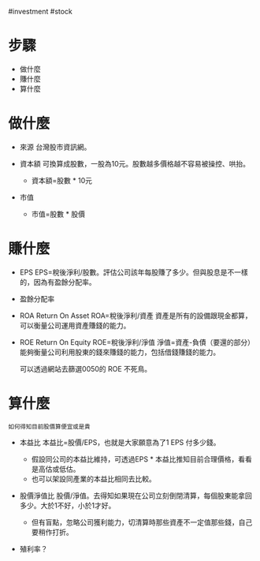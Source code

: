  #investment #stock

# 步驟
- 做什麼
- 賺什麼
- 算什麼

# 做什麼
- 來源
	台灣股市資訊網。

- 資本額
	可換算成股數，一股為10元。股數越多價格越不容易被操控、哄抬。
	- 資本額=股數 * 10元

- 市值
	- 市值=股數 * 股價	
	
# 賺什麼
- EPS
	EPS=稅後淨利/股數。評估公司該年每股賺了多少。但與股息是不一樣的，因為有盈餘分配率。

- 盈餘分配率
- ROA Return On Asset
	ROA=稅後淨利/資產
	資產是所有的設備跟現金都算，可以衡量公司運用資產賺錢的能力。
	
- ROE Return On Equity
	ROE=稅後淨利/淨值
	淨值=資產-負債（要還的部分）能夠衡量公司利用股東的錢來賺錢的能力，包括借錢賺錢的能力。
	
	可以透過網站去篩選0050的 ROE 不死鳥。
        
# 算什麼
    如何得知目前股價算便宜或是貴
- 本益比
	本益比=股價/EPS，也就是大家願意為了1 EPS 付多少錢。
	
	- 假設同公司的本益比維持，可透過EPS * 本益比推知目前合理價格，看看是高估或低估。
	- 也可以架設同產業的本益比相同去比較。

- 股價淨值比
	股價/淨值。去得知如果現在公司立刻倒閉清算，每個股東能拿回多少。大於1不好，小於1才好。
	
	- 但有盲點，忽略公司獲利能力，切清算時那些資產不一定值那些錢，自己要稍作打折。

- 殖利率？